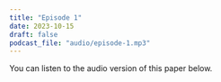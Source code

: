 ```yaml
---
title: "Episode 1"
date: 2023-10-15
draft: false
podcast_file: "audio/episode-1.mp3"
---
```


You can listen to the audio version of this paper below.
